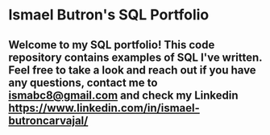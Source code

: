 
# Ismael Butron's SQL Portfolio
## Welcome to my SQL portfolio! This code repository contains examples of SQL I've written. Feel free to take a look and reach out if you have any questions, contact me to ismabc8@gmail.com and check my Linkedin https://www.linkedin.com/in/ismael-butroncarvajal/ 
